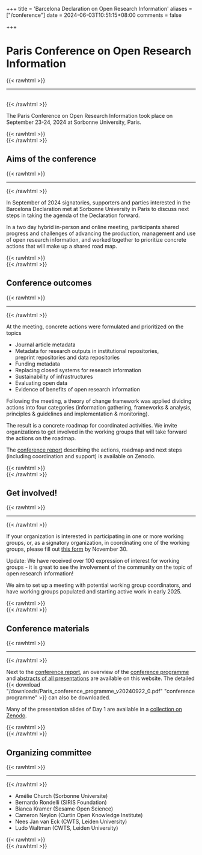 +++
title = 'Barcelona Declaration on Open Research Information'
aliases = ["/conference"]
date = 2024-06-03T10:51:15+08:00
comments = false

+++

# Paris Conference on Open Research Information
{{< rawhtml >}}
<hr class="small">
</br>
{{< /rawhtml >}}

The Paris Conference on Open Research Information took place on September 23-24, 2024 at Sorbonne University, Paris. 


{{< rawhtml >}}
</br>
{{< /rawhtml >}}
## Aims of the conference
{{< rawhtml >}}
<hr class="small">
{{< /rawhtml >}}

In September of 2024 signatories, supporters and parties interested in the Barcelona Declaration met at Sorbonne University in Paris to discuss next steps in taking the agenda of the Declaration forward. 

In a two day hybrid in-person and online meeting, participants shared progress and challenges of advancing the production, management and use of open research information, and worked together to prioritize concrete actions that will make up a shared road map.


{{< rawhtml >}}
</br>
{{< /rawhtml >}}
## Conference outcomes
{{< rawhtml >}}
<hr class="small">
{{< /rawhtml >}}

At the meeting, concrete actions were formulated and prioritized on the topics
* Journal article metadata
* Metadata for research outputs in institutional repositories,   
preprint repositories and data repositories
* Funding metadata
* Replacing closed systems for research information
* Sustainability of infrastructures
* Evaluating open data
* Evidence of benefits of open research information


Following the meeting, a theory of change framework was applied dividing actions into four categories (information gathering, frameworks & analysis, principles & guidelines and implementation & monitoring). 

The result is a concrete roadmap for coordinated activities. We invite organizations to get involved in the working groups that will take forward the actions on the roadmap.

The [conference report](https://doi.org/10.5281/zenodo.14054244) describing the actions, roadmap and next steps (including coordination and support) is available on Zenodo. 

{{< rawhtml >}}
</br>
{{< /rawhtml >}}
## Get involved! 
{{< rawhtml >}}
<hr class="small">
{{< /rawhtml >}}

If your organization is interested in participating in one or more working groups, or, as a signatory organization, in coordinating one of the working groups, please fill out [this form](https://tinyurl.com/Barcelona-Declaration-WGs) by November 30. 

Update: We have received over 100 expression of interest for working groups - it is great to see the involvement of the community on the topic of open research information! 

We aim to set up a meeting with potential working group coordinators, and have working groups populated and starting active work in early 2025.


{{< rawhtml >}}
</br>
{{< /rawhtml >}}
## Conference materials
{{< rawhtml >}}
<hr class="small">
{{< /rawhtml >}}


Next to the [conference report](https://doi.org/10.5281/zenodo.14054244), an overview of the [conference programme](/conference_2024_paris_programme) and [abstracts of all presentations](/conference_2024_paris_abstracts) are available on this website. The detailed {{< download "/downloads/Paris_conference_programme_v20240922_0.pdf" "conference programme" >}} can also be downloaded. 

Many of the presentation slides of Day 1 are available in a [collection on Zenodo](https://zenodo.org/communities/paris_conference_ori_2024).





{{< rawhtml >}}
</br>
{{< /rawhtml >}}
## Organizing committee
{{< rawhtml >}}
<hr class="small">
{{< /rawhtml >}}

* Amélie Church (Sorbonne Universite)
* Bernardo Rondelli (SIRIS Foundation)
* Bianca Kramer (Sesame Open Science)
* Cameron Neylon (Curtin Open Knowledge Institute)
* Nees Jan van Eck (CWTS, Leiden University)
* Ludo Waltman (CWTS, Leiden University)

{{< rawhtml >}}
</br>
{{< /rawhtml >}}
